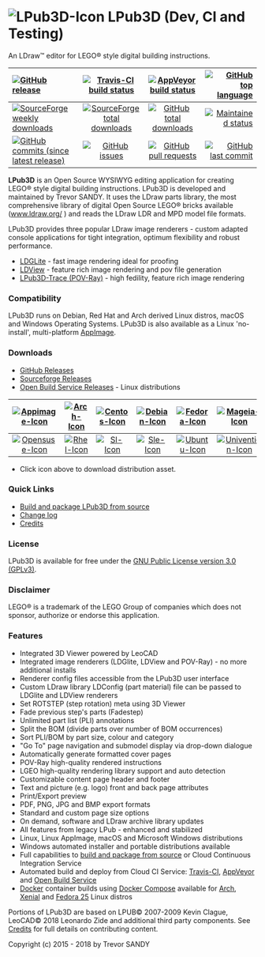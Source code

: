 # ![LPub3D-Icon][lpub3d-icon] LPub3D  (Dev, CI and Testing)
An LDraw™ editor for LEGO® style digital building instructions.

[![GitHub release][gh-rel-badge]][gh-rel-url]                                     |[![Travis-CI build status][travis-badge]][travis-url]         |[![AppVeyor build status][appveyor-badge]][appveyor-url]     |[![GitHub top language][gh-top-lang-badge]][gh-top-lang-url]
:---------------------------------------------------------------------------------|:------------------------------------------------------------:|:-----------------------------------------------------------:|---------------------------------------------------------------------------:
[![SourceForge weekly downloads][sf-dw-badge]][sf-dw-badge-url]                   |[![SourceForge total downloads][sf-dt-badge]][sf-dt-badge-url]|[![GitHub total downloads][gh-dl-badge]][gh-dl-url]          |[![Maintained status][maintained-badge]](README.md "Last edited 10-02-2018")
[![GitHub commits (since latest release)][gh-comm-since-badge]][gh-comm-since-url]|[![GitHub issues][gh-issue-badge]][gh-issue-url]              |[![GitHub pull requests][gh-pull-req-badge]][gh-pull-req-url]|[![GitHub last commit][gh-lst-commit-badge]][gh-lst-commit-url]

**LPub3D** is an Open Source WYSIWYG editing application for creating LEGO® style digital building instructions.
LPub3D is developed and maintained by Trevor SANDY. It uses the LDraw parts library, the most comprehensive
library of digital Open Source LEGO® bricks available (www.ldraw.org/ ) and reads the LDraw LDR and MPD model file formats.

LPub3D provides three popular LDraw image renderers - custom adapted console applications for tight integration, optimum flexibility and robust performance.
 - [LDGLite][ldglite-url] - fast image rendering ideal for proofing
 - [LDView][ldview-url] - feature rich image rendering and pov file generation
 - [LPub3D-Trace (POV-Ray)][povray-url] - high fedility, feature rich image rendering

### Compatibility
LPub3D runs on Debian, Red Hat and Arch derived Linux distros, macOS and Windows Operating Systems.
LPub3D is also available as a Linux 'no-install', multi-platform [AppImage][appimage-info-url].

### Downloads
 - [GitHub Releases][githubreleases]
 - [Sourceforge Releases][sfreleases]
 - [Open Build Service Releases][obsreleases] - Linux distributions

[![Appimage-Icon][appimage-icon]][appimage-url]|[![Arch-Icon][arch-icon]][arch-url]|[![Centos-Icon][centos-icon]][centos-url]|[![Debian-Icon][debian-icon]][debian-url]|[![Fedora-Icon][fedora-icon]][fedora-url]|[![Mageia-Icon][mageia-icon]][mageia-url]            |[![Macos-Icon][macos-icon]][macos-url]
:---------------------------------------------:|:---------------------------------:|:---------------------------------------:|:---------------------------------------:|:---------------------------------------:|:---------------------------------------------------:|:------------------------------------------:
[![Opensuse-Icon][opensuse-icon]][opensuse-url]|[![Rhel-Icon][rhel-icon]][rhel-url]|[![Sl-Icon][sl-icon]][sl-url]            |[![Sle-Icon][sle-icon]][sle-url]         |[![Ubuntu-Icon][ubuntu-icon]][ubuntu-url]|[![Univention-Icon][univention-icon]][univention-url]|[![Windows-Icon][windows-icon]][windows-url]

 - Click icon above to download distribution asset.

### Quick Links
 - [Build and package LPub3D from source][buildfromsource]
 - [Change log][changelog]
 - [Credits][credits]

### License
LPub3D is available for free under the [GNU Public License version 3.0 (GPLv3)][copying].

### Disclaimer
LEGO® is a trademark of the LEGO Group of companies which does not sponsor, authorize or endorse this application.

### Features
 - Integrated 3D Viewer powered by LeoCAD
 - Integrated image renderers (LDGlite, LDView and POV-Ray) - no more additional installs
 - Renderer config files accessible from the LPub3D user interface
 - Custom LDraw library LDConfig (part material) file can be passed to LDGlite and LDView renderers
 - Set ROTSTEP (step rotation) meta using 3D Viewer
 - Fade previous step's parts (Fadestep)
 - Unlimited part list (PLI) annotations
 - Split the BOM (divide parts over number of BOM occurrences)
 - Sort PLI/BOM by part size, colour and category
 - "Go To" page navigation and submodel display via drop-down dialogue
 - Automatically generate formatted cover pages
 - POV-Ray high-quality rendered instructions
 - LGEO high-quality rendering library support and auto detection
 - Customizable content page header and footer
 - Text and picture (e.g. logo) front and back page attributes
 - Print/Export preview
 - PDF, PNG, JPG and BMP export formats
 - Standard and custom page size options
 - On demand, software and LDraw archive library updates
 - All features from legacy LPub - enhanced and stabilized
 - Linux, Linux AppImage, macOS and Microsoft Windows distributions
 - Windows automated installer and portable distributions available
 - Full capabilities to [build and package from source][buildfromsource] or Cloud Continuous Integration Service
 - Automated build and deploy from Cloud CI Service: [Travis-CI][travis-url], [AppVeyor][appveyor-url] and [Open Build Service][obs-url]
 - [Docker][dockerinstall] container builds using [Docker Compose][dockercomposefile] available for [Arch][dockerarch], [Xenial][dockerxenial] and [Fedora 25][dockerfedora] Linux distros

 Portions of LPub3D are based on LPUB© 2007-2009 Kevin Clague, LeoCAD© 2018 Leonardo Zide and additional third party components. See [Credits][credits] for full details on contributing content.

[lpub3d-icon]:         https://raw.githubusercontent.com/trevorsandy/lpub3d-ci/master/mainApp/images/lpub3d128.png
[changelog]:           https://github.com/trevorsandy/lpub3d-ci/blob/master/mainApp/docs/README.txt
[credits]:             https://github.com/trevorsandy/lpub3d-ci/blob/master/mainApp/docs/CREDITS.txt
[copying]:             https://github.com/trevorsandy/lpub3d-ci/blob/master/mainApp/docs/COPYING.txt
[buildfromsource]:     https://github.com/trevorsandy/lpub3d-ci/blob/master/builds/utilities/README.md

[ldglite-url]:         https://github.com/trevorsandy/ldglite
[ldview-url]:          https://github.com/trevorsandy/ldview/tree/qmake-build
[povray-url]:          https://github.com/trevorsandy/povray/tree/lpub3d/raytracer-cui

[sfreleases]:          https://sourceforge.net/projects/lpub3d/files/2.0.20
[githubreleases]:      https://github.com/trevorsandy/lpub3d/releases
[obsreleases]:         https://software.opensuse.org//download.html?project=home:trevorsandy&package=lpub3d-ci
[travis-badge]:        https://img.shields.io/travis/trevorsandy/lpub3d.svg?label=travis
[travis-url]:          https://travis-ci.org/trevorsandy/lpub3d-ci

[appveyor-badge]:      https://img.shields.io/appveyor/ci/trevorsandy/lpub3d-ci.svg?label=appveyor
[appveyor-url]:        https://ci.appveyor.com/project/trevorsandy/lpub3d-ci

[gh-rel-badge]:        https://img.shields.io/github/release/trevorsandy/lpub3d-ci.svg
[gh-rel-url]:          https://github.com/trevorsandy/lpub3d-ci/releases/latest

[gh-dl-badge]:         https://img.shields.io/github/downloads/trevorsandy/lpub3d-ci/total.svg
[gh-dl-url]:           https://github.com/trevorsandy/lpub3d-ci/releases/latest

[gh-issue-badge]:      https://img.shields.io/github/issues/trevorsandy/lpub3d-ci.svg
[gh-issue-url]:        https://github.com/trevorsandy/lpub3d-ci/issues

[gh-pull-req-badge]:   https://img.shields.io/github/issues-pr/trevorsandy/lpub3d-ci.svg
[gh-pull-req-url]:     https://github.com/trevorsandy/lpub3d-ci/pulls

[gh-lst-commit-badge]: https://img.shields.io/github/last-commit/trevorsandy/lpub3d-ci.svg
[gh-lst-commit-url]:   https://github.com/trevorsandy/lpub3d-ci/commits/master

[gh-top-lang-badge]:   https://img.shields.io/github/languages/top/trevorsandy/lpub3d-ci.svg
[gh-top-lang-url]:     https://github.com/trevorsandy/lpub3d-ci

[gh-comm-since-badge]: https://img.shields.io/github/commits-since/trevorsandy/lpub3d-ci/latest.svg
[gh-comm-since-url]:   https://github.com/trevorsandy/lpub3d-ci/commits/master

[sf-dw-badge]:         https://img.shields.io/sourceforge/dw/lpub3d.svg
[sf-dw-badge-url]:     https://sourceforge.net/projects/lpub3d

[sf-dt-badge]:         https://img.shields.io/sourceforge/dt/lpub3d.svg
[sf-dt-badge-url]:     https://sourceforge.net/projects/lpub3d

[maintained-badge]:    https://img.shields.io/maintenance/yes/2018.svg

[appimage-info-url]:   https://appimage.org/
[obs-url]:             https://build.opensuse.org/package/show/home:trevorsandy/lpub3d
[dockerinstall]:       https://www.docker.com/get-docker
[dockercomposefile]:   https://github.com/trevorsandy/lpub3d-ci/blob/master/builds/linux/docker-compose/docker-compose-cibuild-linux.yml
[dockerarch]:          https://github.com/trevorsandy/lpub3d-ci/blob/master/builds/linux/docker-compose/dockerfiles/Dockerfile-cibuild-archlinux
[dockerxenial]:        https://github.com/trevorsandy/lpub3d-ci/blob/master/builds/linux/docker-compose/dockerfiles/Dockerfile-cibuild-ubuntu_xenial
[dockerfedora]:        https://github.com/trevorsandy/lpub3d-ci/blob/master/builds/linux/docker-compose/dockerfiles/Dockerfile-cibuild-fedora_25

[appimage-icon]:       https://raw.githubusercontent.com/trevorsandy/lpub3d-ci/master/builds/utilities/icons/appimage.png
[arch-icon]:           https://raw.githubusercontent.com/trevorsandy/lpub3d-ci/master/builds/utilities/icons/arch.png
[centos-icon]:         https://raw.githubusercontent.com/trevorsandy/lpub3d-ci/master/builds/utilities/icons/centos.png
[debian-icon]:         https://raw.githubusercontent.com/trevorsandy/lpub3d-ci/master/builds/utilities/icons/debian.png
[fedora-icon]:         https://raw.githubusercontent.com/trevorsandy/lpub3d-ci/master/builds/utilities/icons/fedora.png
[macos-icon]:          https://raw.githubusercontent.com/trevorsandy/lpub3d-ci/master/builds/utilities/icons/macos.png
[mageia-icon]:         https://raw.githubusercontent.com/trevorsandy/lpub3d-ci/master/builds/utilities/icons/mageia.png
[opensuse-icon]:       https://raw.githubusercontent.com/trevorsandy/lpub3d-ci/master/builds/utilities/icons/opensuse.png
[rhel-icon]:           https://raw.githubusercontent.com/trevorsandy/lpub3d-ci/master/builds/utilities/icons/rhel.png
[sl-icon]:             https://raw.githubusercontent.com/trevorsandy/lpub3d-ci/master/builds/utilities/icons/sl.png
[sle-icon]:            https://raw.githubusercontent.com/trevorsandy/lpub3d-ci/master/builds/utilities/icons/sle.png
[ubuntu-icon]:         https://raw.githubusercontent.com/trevorsandy/lpub3d-ci/master/builds/utilities/icons/ubuntu.png
[univention-icon]:     https://raw.githubusercontent.com/trevorsandy/lpub3d-ci/master/builds/utilities/icons/univention.png
[windows-icon]:        https://raw.githubusercontent.com/trevorsandy/lpub3d-ci/master/builds/utilities/icons/windows.png

[windows-url]:         https://github.com/trevorsandy/lpub3d/releases/download/v2.0.20/LPub3D-2.0.20.574.605_20180330.exe
[macos-url]:           https://github.com/trevorsandy/lpub3d/releases/download/v2.0.20/LPub3D-2.0.20.574.605_20180330-macos.dmg
[appimage-url]:        https://github.com/trevorsandy/lpub3d/releases/download/v2.0.20/LPub3D-2.0.20.574.605_20180330-x86_64.AppImage

[arch-url]:            https://download.opensuse.org/repositories/home:/trevorsandy/Arch_Extra/
[centos-url]:          https://download.opensuse.org/repositories/home:/trevorsandy/CentOS_7/
[debian-url]:          https://download.opensuse.org/repositories/home:/trevorsandy/Debian_9.0/
[fedora-url]:          https://download.opensuse.org/repositories/home:/trevorsandy/Fedora_27/
[mageia-url]:          https://download.opensuse.org/repositories/home:/trevorsandy/Mageia_6/

[opensuse-url]:        https://download.opensuse.org/repositories/home:/trevorsandy/openSUSE_Factory/
[rhel-url]:            https://download.opensuse.org/repositories/home:/trevorsandy/RHEL_7/
[sl-url]:              https://download.opensuse.org/repositories/home:/trevorsandy/ScientificLinux_7/
[sle-url]:             https://download.opensuse.org/repositories/home:/trevorsandy/SLE_12_SP3/
[ubuntu-url]:          https://download.opensuse.org/repositories/home:/trevorsandy/xUbuntu_17.10/
[univention-url]:      https://download.opensuse.org/repositories/home:/trevorsandy/Univention_4.2/

Copyright (c) 2015 - 2018 by Trevor SANDY
